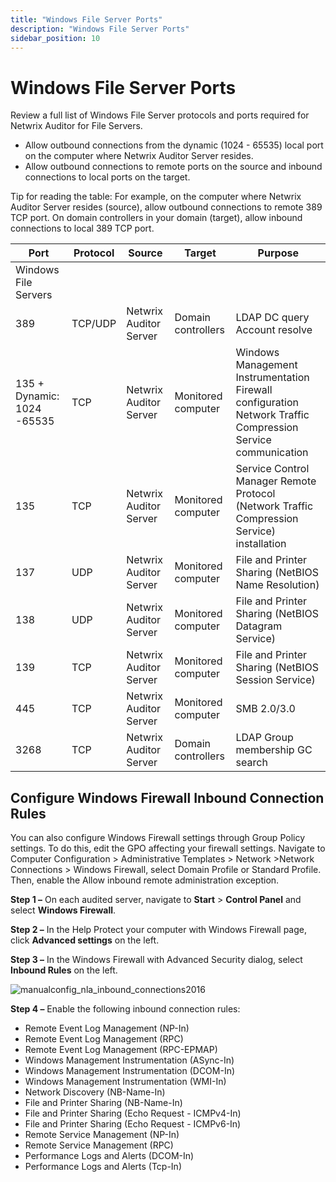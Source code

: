 ```yaml
---
title: "Windows File Server Ports"
description: "Windows File Server Ports"
sidebar_position: 10
---
```


# Windows File Server Ports

Review a full list of Windows File Server protocols and ports required for Netwrix Auditor for File
Servers.

- Allow outbound connections from the dynamic (1024 - 65535) local port on the computer where
  Netwrix Auditor Server resides.
- Allow outbound connections to remote ports on the source and inbound connections to local ports on
  the target.

Tip for reading the table: For example, on the computer where Netwrix Auditor Server resides
(source), allow outbound connections to remote 389 TCP port. On domain controllers in your domain
(target), allow inbound connections to local 389 TCP port.

| Port                       | Protocol | Source                 | Target             | Purpose                                                                                                     |
| -------------------------- | -------- | ---------------------- | ------------------ | ----------------------------------------------------------------------------------------------------------- |
| Windows File Servers       |          |                        |                    |                                                                                                             |
| 389                        | TCP/UDP  | Netwrix Auditor Server | Domain controllers | LDAP DC query Account resolve                                                                               |
| 135 + Dynamic: 1024 -65535 | TCP      | Netwrix Auditor Server | Monitored computer | Windows Management Instrumentation Firewall configuration Network Traffic Compression Service communication |
| 135                        | TCP      | Netwrix Auditor Server | Monitored computer | Service Control Manager Remote Protocol (Network Traffic Compression Service) installation                  |
| 137                        | UDP      | Netwrix Auditor Server | Monitored computer | File and Printer Sharing (NetBIOS Name Resolution)                                                          |
| 138                        | UDP      | Netwrix Auditor Server | Monitored computer | File and Printer Sharing (NetBIOS Datagram Service)                                                         |
| 139                        | TCP      | Netwrix Auditor Server | Monitored computer | File and Printer Sharing (NetBIOS Session Service)                                                          |
| 445                        | TCP      | Netwrix Auditor Server | Monitored computer | SMB 2.0/3.0                                                                                                 |
| 3268                       | TCP      | Netwrix Auditor Server | Domain controllers | LDAP Group membership GC search                                                                             |

## Configure Windows Firewall Inbound Connection Rules

You can also configure Windows Firewall settings through Group Policy settings. To do this, edit the
GPO affecting your firewall settings. Navigate to Computer Configuration > Administrative
Templates > Network >Network Connections > Windows Firewall, select Domain Profile or Standard
Profile. Then, enable the Allow inbound remote administration exception.

**Step 1 –** On each audited server, navigate to **Start** > **Control Panel** and select **Windows
Firewall**.

**Step 2 –** In the Help Protect your computer with Windows Firewall page, click **Advanced
settings** on the left.

**Step 3 –** In the Windows Firewall with Advanced Security dialog, select **Inbound Rules** on the
left.

![manualconfig_nla_inbound_connections2016](/images/1secure/configuration/logonactivity/manualconfig_nla_inbound_connections2016.webp)

**Step 4 –** Enable the following inbound connection rules:

- Remote Event Log Management (NP-In)
- Remote Event Log Management (RPC)
- Remote Event Log Management (RPC-EPMAP)
- Windows Management Instrumentation (ASync-In)
- Windows Management Instrumentation (DCOM-In)
- Windows Management Instrumentation (WMI-In)
- Network Discovery (NB-Name-In)
- File and Printer Sharing (NB-Name-In)
- File and Printer Sharing (Echo Request - ICMPv4-In)
- File and Printer Sharing (Echo Request - ICMPv6-In)
- Remote Service Management (NP-In)
- Remote Service Management (RPC)
- Performance Logs and Alerts (DCOM-In)
- Performance Logs and Alerts (Tcp-In)
